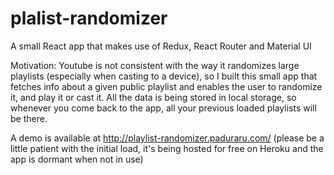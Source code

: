 # plalist-randomizer
A small React app that makes use of Redux, React Router and Material UI

Motivation: Youtube is not consistent with the way it randomizes large playlists (especially when casting to a device), so I built this small app that fetches info about a given public playlist and enables the user to randomize it, and play it or cast it. All the data is being stored in local storage, so whenever you come back to the app, all your previous loaded playlists will be there. 

A demo is available at http://playlist-randomizer.paduraru.com/ (please be a little patient with the initial load, it's being hosted for free on Heroku and the app is dormant when not in use)
